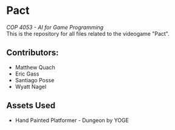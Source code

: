 # Pact

*COP 4053 - AI for Game Programming*  
This is the repository for all files related to the videogame "Pact".  

## Contributors:
  - Matthew Quach
  - Eric Gass
  - Santiago Posse
  - Wyatt Nagel
  
## Assets Used
  - Hand Painted Platformer - Dungeon by YOGE